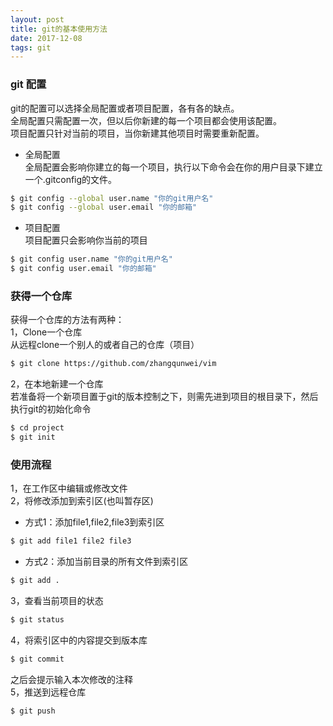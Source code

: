 ```yaml
---
layout: post
title: git的基本使用方法
date: 2017-12-08 
tags: git    
---
```


### git 配置  
git的配置可以选择全局配置或者项目配置，各有各的缺点。  
全局配置只需配置一次，但以后你新建的每一个项目都会使用该配置。     
项目配置只针对当前的项目，当你新建其他项目时需要重新配置。

* 全局配置  
全局配置会影响你建立的每一个项目，执行以下命令会在你的用户目录下建立一个.gitconfig的文件。
```bash
$ git config --global user.name "你的git用户名"
$ git config --global user.email "你的邮箱"
```
* 项目配置  
项目配置只会影响你当前的项目
```bash
$ git config user.name "你的git用户名"
$ git config user.email "你的邮箱"
```

### 获得一个仓库

获得一个仓库的方法有两种：  
1，Clone一个仓库  
    从远程clone一个别人的或者自己的仓库（项目）  
```bash
$ git clone https://github.com/zhangqunwei/vim
```

2，在本地新建一个仓库  
    若准备将一个新项目置于git的版本控制之下，则需先进到项目的根目录下，然后执行git的初始化命令
```bash
$ cd project 
$ git init 
```

### 使用流程

1，在工作区中编辑或修改文件  
2，将修改添加到索引区(也叫暂存区)  

- 方式1：添加file1,file2,file3到索引区
```bash
$ git add file1 file2 file3
```
- 方式2：添加当前目录的所有文件到索引区
```bash
$ git add .
```  

3，查看当前项目的状态
```bash
$ git status
```
4，将索引区中的内容提交到版本库
```bash
$ git commit
```
之后会提示输入本次修改的注释  
5，推送到远程仓库
```bash
$ git push
```

